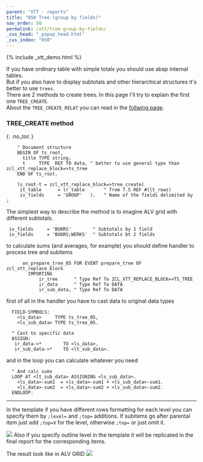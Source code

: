 ```yaml
---
parent: "XTT - reports"
title: "050 Tree (group by fields)"
nav_order: 50
permalink: /xtt/tree-group-by-fields/
_cus_head: "_popup_head.html"
_cus_index: "050"
---
```


{% include _xtt_demo.html %}

If you have ordinary table with simple totals you should use abap internal tables.<br/>
But if you also have to display subtotals and other hierarchical structures it's better to use `trees`.<br/>
There are 2 methods to create trees. In this page I'll try to explain the first one `TREE_CREATE`.<br/>
About the `TREE_CREATE_RELAT` you can read in the [follwing page](../tree-group-by-field-relations/).

### TREE_CREATE method
{: .no_toc }

```abap
    " Document structure
    BEGIN OF ts_root,
      title TYPE string,
      t     TYPE  REF TO data, " better to use general type than zcl_xtt_replace_block=>ts_tree
    END OF ts_root.

    ls_root-t = zcl_xtt_replace_block=>tree_create(
     it_table      = lr_table       " from 7.5 REF #(lt_rows)
     iv_fields     = 'GROUP'   ).   " Name of the fields delimited by ;
```
The simplest way to describe the method is to imagine ALV grid with different subtotals.
```abap
 iv_fields     = 'BUKRS'        " Subtotals by 1 field
 iv_fields     = 'BUKRS;WERKS'  " Subtotals bt 2 fields
```

to calculate sums (and averages, for example) you should define handler to process tree and subitems
```abap
      on_prepare_tree_05 FOR EVENT prepare_tree OF zcl_xtt_replace_block
        IMPORTING
            ir_tree      " Type Ref To ZCL_XTT_REPLACE_BLOCK=>TS_TREE
            ir_data      " Type Ref To DATA
            ir_sub_data, " Type Ref To DATA
```
first of all in the handler you have to cast data to original data types
```abap
  FIELD-SYMBOLS:
    <ls_data>     TYPE ts_tree_05,
    <ls_sub_data> TYPE ts_tree_05.

  " Cast to specific data
  ASSIGN:
   ir_data->*        TO <ls_data>,
   ir_sub_data->*    TO <lt_sub_data>.
```
and in the loop you can calculate whatever you need
```abap
  " And calc sums
  LOOP AT <lt_sub_data> ASSIGNING <ls_sub_data>.
    <ls_data>-sum1  = <ls_data>-sum1 + <ls_sub_data>-sum1.
    <ls_data>-sum2  = <ls_data>-sum2 + <ls_sub_data>-sum2.
  ENDLOOP.
```

***
In the template if you have different rows formatting for each level you can specify them by `;level=` and `;top=` additions.
If subitems go after parental item just add `;top=X` for the level, otherwise `;top=` or just omit it.

![](https://raw.githubusercontent.com/wiki/bizhuka/xtt/img/tree_01.png)
Also if you specify outline level in the template it will be replicated in the final report for the corresponding items.

The result look like in ALV GRID
![](https://raw.githubusercontent.com/wiki/bizhuka/xtt/img/tree_02.png)
